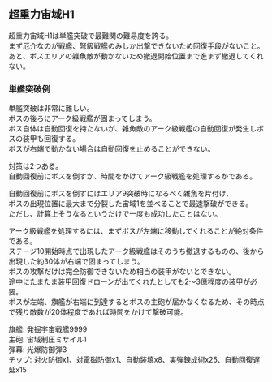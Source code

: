 ## 超重力宙域H1

超重力宙域H1は単艦突破で最難関の難易度を誇る。  
まず厄介なのが戦艦、弩級戦艦のみしか出撃できないため回復手段がないこと。  
あと、ボスエリアの雑魚敵が動かないため撤退開始位置まで進まず撤退してくれない。  


### 単艦突破例

単艦突破は非常に難しい。  
ボスの後ろにアーク級戦艦が固まってしまう。  
ボス自体は自動回復を持たないが、雑魚敵のアーク級戦艦の自動回復が発生しボスの装甲も回復する。  
ボスが右端で動かない場合は自動回復を止めることができない。  

対策は2つある。  
自動回復前にボスを倒すか、時間をかけてアーク級戦艦を処理するかである。  

自動回復前にボスを倒すにはエリア9突破時になるべく雑魚を片付け、  
ボスの出現位置に最大まで分裂した宙域1を並べることで最速撃破ができる。  
ただし、計算上そうなるというだけで一度も成功したことはない。  

アーク級戦艦を処理するには、まずボスが左端に移動してくれることが絶対条件である。  
ステージ10開始時点で出現したアーク級戦艦はそのうち撤退するものの、後から出現した約30体が右端で固まってしまう。  
ボスの攻撃だけは完全防御できないため相当の装甲がないとできない。  
途中にたまたま装甲回復ドローンが出てくれたとしても2～3億程度の装甲が必要。  
ボスが左端、旗艦が右端に到達するとボスの主砲が届かなくなるため、その時点で残り敵数が20体程度であれば時間をかけて撃破可能。  

旗艦: 発掘宇宙戦艦9999  
主砲: 宙域制圧ミサイル1  
弾幕: 光爆防御弾3  
チップ: 対火防御x1、対電磁防御x1、自動装填x8、実弾錬成術x25、自動回復遅延x15  
